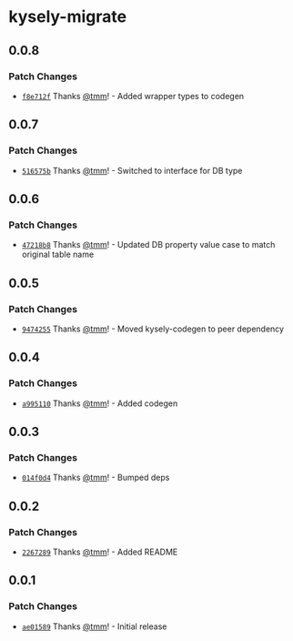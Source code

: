# kysely-migrate

## 0.0.8

### Patch Changes

- [`f8e712f`](https://github.com/tmm/kysely-migrate/commit/f8e712f910c3eee5e142c1fd3684fce7b8603da5) Thanks [@tmm](https://github.com/tmm)! - Added wrapper types to codegen

## 0.0.7

### Patch Changes

- [`516575b`](https://github.com/tmm/kysely-migrate/commit/516575b781c1aefc6832bc8e6818ec935fa57592) Thanks [@tmm](https://github.com/tmm)! - Switched to interface for DB type

## 0.0.6

### Patch Changes

- [`47218b8`](https://github.com/tmm/kysely-migrate/commit/47218b8a7b218cec1863b04e49f2276f984261a0) Thanks [@tmm](https://github.com/tmm)! - Updated DB property value case to match original table name

## 0.0.5

### Patch Changes

- [`9474255`](https://github.com/tmm/kysely-migrate/commit/9474255dbf4daa66db8d2cd75c5f070c3d96ce28) Thanks [@tmm](https://github.com/tmm)! - Moved kysely-codegen to peer dependency

## 0.0.4

### Patch Changes

- [`a995110`](https://github.com/tmm/kysely-migrate/commit/a995110a77fa5a500e7d760f34d154671265c821) Thanks [@tmm](https://github.com/tmm)! - Added codegen

## 0.0.3

### Patch Changes

- [`014f0d4`](https://github.com/tmm/kysely-migrate/commit/014f0d4d09ec60e39f4ad07297a842a76a78039b) Thanks [@tmm](https://github.com/tmm)! - Bumped deps

## 0.0.2

### Patch Changes

- [`2267289`](https://github.com/tmm/kysely-migrate/commit/2267289cac5618b572d263d4869f239f751c89f2) Thanks [@tmm](https://github.com/tmm)! - Added README

## 0.0.1

### Patch Changes

- [`ae01589`](https://github.com/tmm/kysely-migrate/commit/ae015891b4447f3f4e30fcd2ca0f506f420f56ca) Thanks [@tmm](https://github.com/tmm)! - Initial release
